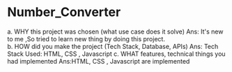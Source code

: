 # Number_Converter



a. WHY this project was chosen (what use case does it solve)
Ans: It's new to me ,So tried to learn new thing by doing this project.
<br/>
b. HOW did you make the project (Tech Stack, Database, APIs)
Ans: Tech Stack Used: HTML, CSS , Javascript
c. WHAT features, technical things you had implemented
Ans:HTML, CSS , Javascript are implemented
